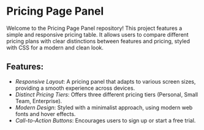 # Pricing Page Panel
Welcome to the Pricing Page Panel repository! This project features a simple and responsive pricing table. It allows users to compare different pricing plans with clear distinctions between features and pricing, styled with CSS for a modern and clean look.

## Features:
- *Responsive Layout*: A pricing panel that adapts to various screen sizes, providing a smooth experience across devices.
- *Distinct Pricing Tiers*: Offers three different pricing tiers (Personal, Small Team, Enterprise).
- *Modern Design*: Styled with a minimalist approach, using modern web fonts and hover effects.
- *Call-to-Action Buttons*: Encourages users to sign up or start a free trial.
